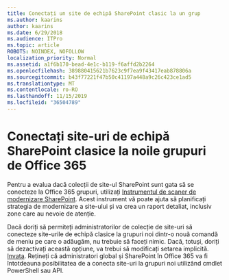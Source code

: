 ```yaml
---
title: Conectați un site de echipă SharePoint clasic la un grup
ms.author: kaarins
author: kaarins
ms.date: 6/29/2018
ms.audience: ITPro
ms.topic: article
ROBOTS: NOINDEX, NOFOLLOW
localization_priority: Normal
ms.assetid: a1f6b170-bead-4e1c-b119-f6affd2b2264
ms.openlocfilehash: 389880415621b7623c9f7ea9f43417eab878806a
ms.sourcegitcommit: b43f77221f47b50c41197a448a9c26c423ce1ad5
ms.translationtype: MT
ms.contentlocale: ro-RO
ms.lasthandoff: 11/15/2019
ms.locfileid: "36504789"
---
```

# <a name="connect-classic-sharepoint-team-sites-to-new-office-365-groups"></a>Conectați site-uri de echipă SharePoint clasice la noile grupuri de Office 365

Pentru a evalua dacă colecții de site-ul SharePoint sunt gata să se conecteze la Office 365 grupuri, utilizați [Instrumentul de scaner de modernizare SharePoint](https://go.microsoft.com/fwlink/?linkid=873066). Acest instrument vă poate ajuta să planificați strategia de modernizare a site-ului și va crea un raport detaliat, inclusiv zone care au nevoie de atenție.
  
Dacă doriți să permiteți administratorilor de colecție de site-uri să conecteze site-urile de echipă clasice la grupuri noi dintr-o nouă comandă de meniu pe care o adăugăm, nu trebuie să faceți nimic. Dacă, totuși, doriți să dezactivați această opțiune, va trebui să modificați setarea implicită. [Invata](https://go.microsoft.com/fwlink/?linkid=2004316). Rețineți că administratori global și SharePoint în Office 365 va fi întotdeauna posibilitatea de a conecta site-uri la grupuri noi utilizând cmdlet PowerShell sau API.
  

